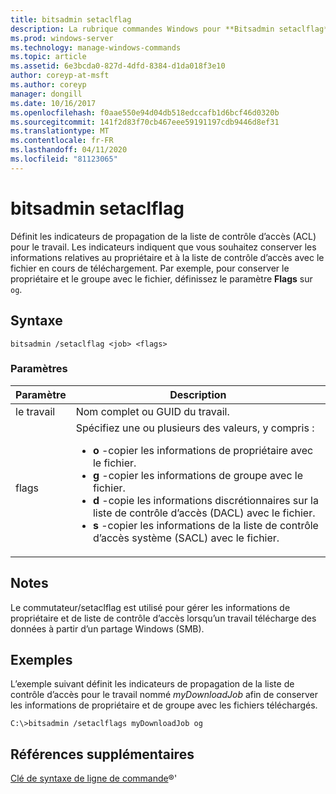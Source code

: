 ```yaml
---
title: bitsadmin setaclflag
description: La rubrique commandes Windows pour **Bitsadmin setaclflag**, qui définit les indicateurs de propagation de la liste de contrôle d’accès (ACL).
ms.prod: windows-server
ms.technology: manage-windows-commands
ms.topic: article
ms.assetid: 6e3bcda0-827d-4dfd-8384-d1da018f3e10
author: coreyp-at-msft
ms.author: coreyp
manager: dongill
ms.date: 10/16/2017
ms.openlocfilehash: f0aae550e94d04db518edccafb1d6bcf46d0320b
ms.sourcegitcommit: 141f2d83f70cb467eee59191197cdb9446d8ef31
ms.translationtype: MT
ms.contentlocale: fr-FR
ms.lasthandoff: 04/11/2020
ms.locfileid: "81123065"
---
```

# <a name="bitsadmin-setaclflag"></a>bitsadmin setaclflag

Définit les indicateurs de propagation de la liste de contrôle d’accès (ACL) pour le travail. Les indicateurs indiquent que vous souhaitez conserver les informations relatives au propriétaire et à la liste de contrôle d’accès avec le fichier en cours de téléchargement. Par exemple, pour conserver le propriétaire et le groupe avec le fichier, définissez le paramètre **Flags** sur `og`.

## <a name="syntax"></a>Syntaxe

```
bitsadmin /setaclflag <job> <flags>
```

### <a name="parameters"></a>Paramètres

| Paramètre | Description |
| --------- | ----------- |
| le travail | Nom complet ou GUID du travail. |
| flags | Spécifiez une ou plusieurs des valeurs, y compris :<ul><li>**o** -copier les informations de propriétaire avec le fichier.</li><li>**g** -copier les informations de groupe avec le fichier.</li><li>**d** -copie les informations discrétionnaires sur la liste de contrôle d’accès (DACL) avec le fichier.</li><li>**s** -copier les informations de la liste de contrôle d’accès système (SACL) avec le fichier.</li></ul> |

## <a name="remarks"></a>Notes

Le commutateur/setaclflag est utilisé pour gérer les informations de propriétaire et de liste de contrôle d’accès lorsqu’un travail télécharge des données à partir d’un partage Windows (SMB).

## <a name="examples"></a>Exemples

L’exemple suivant définit les indicateurs de propagation de la liste de contrôle d’accès pour le travail nommé *myDownloadJob* afin de conserver les informations de propriétaire et de groupe avec les fichiers téléchargés.

```
C:\>bitsadmin /setaclflags myDownloadJob og
```

## <a name="additional-references"></a>Références supplémentaires

[Clé de syntaxe de ligne de commande](command-line-syntax-key.md)&reg;'    